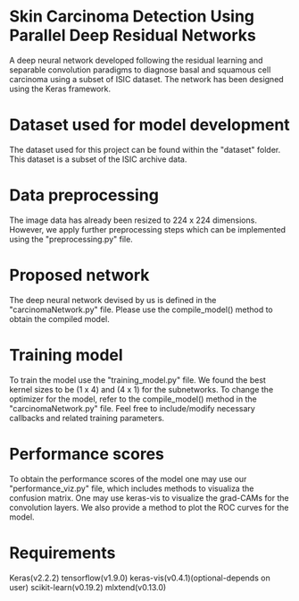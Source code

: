 # Skin Carcinoma Detection Using Parallel Deep Residual Networks
A deep neural network developed following the residual learning and separable convolution paradigms to diagnose basal and squamous cell carcinoma using a subset of ISIC dataset. The network has been designed using the Keras framework.

# Dataset used for model development
The dataset used for this project can be found within the "dataset" folder. This dataset is a subset of the ISIC archive data.

# Data preprocessing
The image data has already been resized to 224 x 224 dimensions. However, we apply further preprocessing steps which can be implemented using the "preprocessing.py" file.

# Proposed network
The deep neural network devised by us is defined in the "carcinomaNetwork.py" file. Please use the compile_model() method to obtain the compiled model.

# Training model
To train the model use the "training_model.py" file. We found the best kernel sizes to be (1 x 4) and (4 x 1) for the subnetworks. To change the optimizer for the model, refer to the compile_model() method in the "carcinomaNetwork.py" file. Feel free to include/modify necessary callbacks and related training parameters.

# Performance scores
To obtain the performance scores of the model one may use our "performance_viz.py" file, which includes methods to visualiza the confusion matrix. One may use keras-vis to visualize the grad-CAMs for the convolution layers. We also provide a method to plot the ROC curves for the model.

# Requirements
Keras(v2.2.2)
tensorflow(v1.9.0)
keras-vis(v0.4.1)(optional-depends on user)
scikit-learn(v0.19.2)
mlxtend(v0.13.0)
